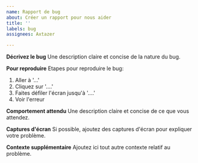 ```yaml
---
name: Rapport de bug
about: Créer un rapport pour nous aider
title: ''
labels: bug
assignees: Axtazer

---
```


**Décrivez le bug**
Une description claire et concise de la nature du bug.

**Pour reproduire**
Etapes pour reproduire le bug:
1. Aller à '...'
2. Cliquez sur '....'
3. Faites défiler l'écran jusqu'à '....'
4. Voir l'erreur

**Comportement attendu**
Une description claire et concise de ce que vous attendez.

**Captures d'écran**
Si possible, ajoutez des captures d'écran pour expliquer votre problème.

**Contexte supplémentaire**
Ajoutez ici tout autre contexte relatif au problème.
